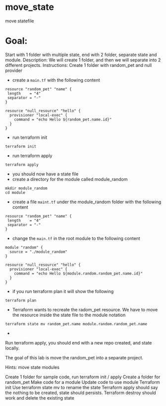 # move_state
move statefile

# Goal:
Start with 1 folder with multiple state, end with 2 folder, separate state and module.
Description:
We will create 1 folder, and then we will separate into 2 different projects.
Instructions:
Create 1 folder with random_pet and null provider

- create a ```main.tf``` with the following content
```
resource "random_pet" "name" {
 length    = "4"
 separator = "-"
}

resource "null_resource" "hello" {
  provisioner "local-exec" {
    command = "echo Hello ${random_pet.name.id}"
  }
}
```
- run terraform init
```
terraform init
```
- run terraform apply
```
terraform apply
```
- you should now have a state file
- create a directory for the module called module_random
```
mkdir module_random
cd module
```
- create a file ```maint.tf``` under the module_random folder with the following content
```
resource "random_pet" "name" {
 length    = "4"
 separator = "-"
}
```
- change the ```main.tf``` in the root module to the following content
```
module "random" {
  source = "./module_random"
}

resource "null_resource" "hello" {
  provisioner "local-exec" {
    command = "echo Hello ${module.random.random_pet.name.id}"
  }
}
```
- if you run terraform plan it will show the following
```
terraform plan

```
- Terraform wants to recreate the radom_pet resource. We have to move the resource inside the state file to the module notation
```
terraform state mv random_pet.name module.random.random_pet.name
```
- 




Run terraform apply, you should end with a new repo created, and state locally.

The goal of this lab is move the random_pet into a separate project.

Hints:
move state
modules



Create 1 folder for sample code, run terraform init / apply
Create a folder for random_pet
Make code for a module
Update code to use module
Terraform init
Use terraform state mv to rename the state
Terraform apply should say the nothing to be created, state should persists.
Terraform destroy should work and delete the existing state
